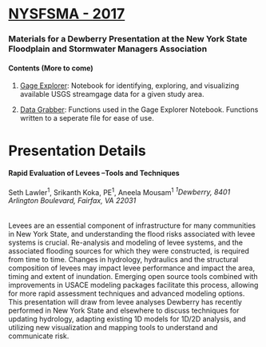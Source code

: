 # [NYSFSMA - 2017](http://nyfloods.org/content.aspx?page_id=87&club_id=735785&item_id=643124)

### Materials for a Dewberry Presentation at the New York State Floodplain and Stormwater Managers Association

#### Contents (More to come)
1. [Gage Explorer](GageExplorer.ipynb): Notebook for identifying, exploring, and visualizing available USGS streamgage data for a given study area.

2. [Data Grabber](DataGrabber.py): Functions used in the Gage Explorer Notebook. Functions written to a seperate file for ease of use. 

# Presentation Details

#### Rapid Evaluation of Levees –Tools and Techniques
Seth Lawler<sup>1</sup>, Srikanth Koka, PE<sup>1</sup>, Aneela Mousam<sup>1</sup>
*<sup>1</sup>Dewberry, 8401 Arlington Boulevard, Fairfax, VA 22031*
######
Levees are an essential component of infrastructure for many communities in New York State, and understanding the flood risks associated with levee systems is crucial. Re-analysis and modeling of levee systems, and the associated flooding sources for which they were constructed, is required from time to time.  Changes in hydrology, hydraulics and the structural composition of levees may impact levee performance and impact the area, timing and extent of inundation. Emerging open source tools combined with improvements in USACE modeling packages facilitate this process, allowing for more rapid assessment techniques and advanced modeling options. This presentation will draw from levee analyses Dewberry has recently performed in New York State and elsewhere to discuss techniques for updating hydrology, adapting existing 1D models for 1D/2D analysis, and utilizing new visualization and mapping tools to understand and communicate risk. 
